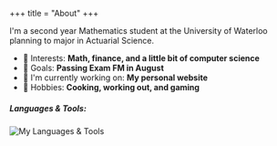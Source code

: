 +++
title = "About"
+++

I'm a second year Mathematics student at the University of Waterloo planning to major in Actuarial Science.
- 🧠 Interests: **Math, finance, and a little bit of computer science**
- 🎯 Goals: **Passing Exam FM in August**
- 🔭 I'm currently working on: **My personal website**
- 🍣 Hobbies: **Cooking, working out, and gaming**

##### Languages & Tools:
![My Languages & Tools](https://skillicons.dev/icons?i=idea,py,java)
